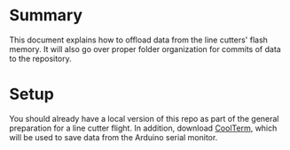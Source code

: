 # Summary
This document explains how to offload data from the line cutters' flash memory. It will also go over proper folder organization for commits of data to the repository.

# Setup
You should already have a local version of this repo as part of the general preparation for a line cutter flight. In addition, download [CoolTerm](https://freeware.the-meiers.org/), which will be used to save data from the Arduino serial monitor.
